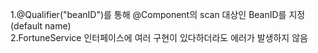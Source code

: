 1.@Qualifier("beanID")를 통해 @Component의 scan 대상인 BeanID를 지정(default name)  
2.FortuneService 인터페이스에 여러 구현이 있다하더라도 에러가 발생하지 않음  


